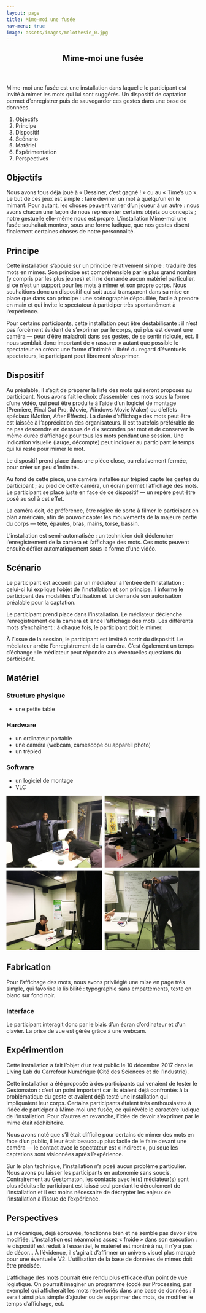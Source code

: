```yaml
---
layout: page
title: Mime-moi une fusée
nav-menu: true
image: assets/images/melothesie_0.jpg
---
```


<!-- Main -->
<div id="main" class="alt">

<!-- One -->
<section id="one">
	<div class="inner">
		<header class="major">
			<h1>Mime-moi une fusée</h1>
		</header>
		<p>Mime-moi une fusée est une installation dans laquelle le participant est invité à mimer les mots qui lui sont suggérés. Un dispositif de captation permet d’enregistrer puis de sauvegarder ces gestes dans une base de données.</p>
		<ol>
			<li>Objectifs</li>
			<li>Principe</li>
			<li>Dispositif</li>
			<li>Scénario</li>
			<li>Matériel</li>
			<li>Expérimentation</li>
			<li>Perspectives</li>
		</ol>

<!-- Content -->
<h2 id="content">Objectifs</h2>
<p>Nous avons tous déjà joué à « Dessiner, c’est gagné ! » ou au « Time’s up ». Le but de ces jeux est simple : faire deviner un mot à quelqu’un en le mimant. Pour autant, les choses peuvent varier d’un joueur à un autre : nous avons chacun une façon de nous représenter certains objets ou concepts ; notre gestuelle elle-même nous est propre. L’installation Mime-moi une fusée souhaitait montrer, sous une forme ludique, que nos gestes disent finalement certaines choses de notre personnalité.</p>

<h2 id="content">Principe</h2>
<p>Cette installation s’appuie sur un principe relativement simple : traduire des mots en mimes. Son principe est compréhensible par le plus grand nombre (y compris par les plus jeunes) et il ne demande aucun matériel particulier, si ce n’est un support pour les mots à mimer et son propre corps. Nous souhaitions donc un dispositif qui soit aussi transparent dans sa mise en place que dans son principe : une scénographie dépouillée, facile à prendre en main et qui invite le spectateur à participer très spontanément à l’expérience.</p>
<p>Pour certains participants, cette installation peut être déstabilisante : il n’est pas forcément évident de s’exprimer par le corps, qui plus est devant une caméra — peur d’être maladroit dans ses gestes, de se sentir ridicule, ect. Il nous semblait donc important de « rassurer » autant que possible le spectateur en créant une forme d’intimité : libéré du regard d’éventuels spectateurs, le participant peut librement s’exprimer.</p>

<h2 id="content">Dispositif</h2>
<p>Au préalable, il s’agit de préparer la liste des mots qui seront proposés au participant. Nous avons fait le choix d’assembler ces mots sous la forme d’une vidéo, qui peut être produite à l’aide d’un logiciel de montage (Premiere, Final Cut Pro, iMovie, Windows Movie Maker) ou d’effets spéciaux (Motion, After Effects). La durée d’affichage des mots peut être est laissée à l’appréciation des organisateurs. Il est toutefois préférable de ne pas descendre en dessous de dix secondes par mot et de conserver la même durée d’affichage pour tous les mots pendant une session. Une indication visuelle (jauge, décompte) peut indiquer au participant le temps qui lui reste pour mimer le mot.</p>
<p>Le dispositif prend place dans une pièce close, ou relativement fermée, pour créer un peu d’intimité..</p>
<p>Au fond de cette pièce, une caméra installée sur trépied capte les gestes du participant ; au pied de cette caméra, un écran permet l’affichage des mots. Le participant se place juste en face de ce dispositif — un repère peut être posé au sol à cet effet.</p>
<p>La caméra doit, de préférence, être réglée de sorte à filmer le participant en plan américain, afin de pouvoir capter les mouvements de la majeure partie du corps — tête, épaules, bras, mains, torse, bassin.</p>
<p>L’installation est semi-automatisée : un technicien doit déclencher l’enregistrement de la caméra et l’affichage des mots. Ces mots peuvent ensuite défiler automatiquement sous la forme d’une vidéo.</p>

<h2 id="content">Scénario</h2>
<p>Le participant est accueilli par un médiateur à l’entrée de l’installation : celui-ci lui explique l’objet de l’installation et son principe. Il informe le participant des modalités d’utilisation et lui demande son autorisation préalable pour la captation.</p>
<p>Le participant prend place dans l’installation. Le médiateur déclenche l’enregistrement de la caméra et lance l’affichage des mots. Les différents mots s’enchaînent : à chaque fois, le participant doit le mimer.</p>
<p>À l’issue de la session, le participant est invité à sortir du dispositif. Le médiateur arrête l’enregistrement de la caméra. C’est également un temps d’échange : le médiateur peut répondre aux éventuelles questions du participant.</p>

<h2 id="content">Matériel</h2>
<h3>Structure physique</h3>
<ul>
	<li>une petite table</li>
</ul>
<h3>Hardware</h3>
<ul>
	<li>un ordinateur portable</li>
	<li>une caméra (webcam, camescope ou appareil photo)</li>
	<li>un trépied</li>
</ul>
<h3>Software</h3>
<ul>
	<li>un logiciel de montage</li>
	<li>VLC</li>
</ul>
<span class="image fit"><img src="assets/images/mime_moi_une_fusee.jpg" alt="Mise en pratique du dispositif" /></span>


<h2 id="content">Fabrication</h2>
<p>Pour l’affichage des mots, nous avons privilégié une mise en page très simple, qui favorise la lisibilité : typographie sans empattements, texte en blanc sur fond noir.</p>

<h3>Interface</h3>
<p>Le participant interagit donc par le biais d’un écran d’ordinateur et d’un clavier. La prise de vue est gérée grâce à une webcam.</p>

<h2 id="content">Expérimention</h2>
<p>Cette installation a fait l’objet d’un test public le 10 décembre 2017 dans le Living Lab du Carrefour Numérique (Cité des Sciences et de l’Industrie).<p>
<p>Cette installation a été proposée à des participants qui venaient de tester le Gestomaton : c’est un point important car ils étaient déjà confrontés à la problématique du geste et avaient déjà testé une installation qui impliquaient leur corps. Certains participants étaient très enthousiastes à l’idée de participer à Mime-moi une fusée, ce qui révèle le caractère ludique de l’installation. Pour d’autres en revanche, l’idée de devoir s’exprimer par le mime était rédhibitoire.</p>
<p>Nous avons noté que s’il était difficile pour certains de mimer des mots en face d’un public, il leur était beaucoup plus facile de le faire devant une caméra — le contact avec le spectateur est « indirect », puisque les captations sont visionnées après l’expérience.</p>
<p>Sur le plan technique, l’installation n’a posé aucun problème particulier. Nous avons pu laisser les participants en autonomie sans soucis. Contrairement au Gestomaton, les contacts avec le(s) médiateur(s) sont plus réduits : le participant est laissé seul pendant le déroulement de l’installation et il est moins nécessaire de décrypter les enjeux de l’installation à l’issue de l’expérience.</p>

<h2 id="content">Perspectives</h2>
<p>La mécanique, déjà éprouvée, fonctionne bien et ne semble pas devoir être modifiée. L’installation est néanmoins assez « froide » dans son exécution : le dispositif est réduit à l’essentiel, le matériel est montré à nu, il n’y a pas de décor… À l’évidence, il s’agirait d’affirmer un univers visuel plus marqué pour une éventuelle V2. L’utilisation de la base de données de mimes doit être précisée.</p>
<p>L’affichage des mots pourrait être rendu plus efficace d’un point de vue logistique. On pourrait imaginer un programme (codé sur Processing, par exemple) qui afficherait les mots répertoriés dans une base de données : il serait ainsi plus simple d’ajouter ou de supprimer des mots, de modifier le temps d’affichage, ect.</p>